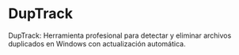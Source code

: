 # DupTrack
DupTrack: Herramienta profesional para detectar y eliminar archivos duplicados en Windows con actualización automática.
